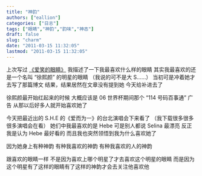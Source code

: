 ```yaml
---
title: "神韵"
authors: ["eallion"]
categories: ["日志"]
tags: ["眼睛","神韵","韵味","神态"]
draft: false
slug: "charm"
date: "2011-03-15 11:32:05"
lastmod: "2011-03-15 11:32:05"
---
```


上次写过 [《爱笑的眼睛》](http://eallion.com/eyes)
我描述了一下我最喜欢什么样的眼睛
其实我最喜欢的还是一个名叫 “徐熙颜” 的明星的眼睛
（我说的可不是大 S……）
当初可是冲着她才去写了那篇博文
结果，结果居然在文章没有提到她
今天给补进去了

徐熙颜最开始红起来的时候
大概应该是 06 世界杯期间那个 “114 号码百事通” 广告
从那以后好多人就开始喜欢她了

今天把最近出的 S.H.E 的《爱而为一》的台北演唱会下来看了
（我下载很多很多很多演唱会在看）
她们中我最喜欢的是 Hebe
可是别人都说 Selina 最漂亮
反正我是认为 Hebe 最好看的
而且我也突然领悟到我为什么喜欢她了

因为她身上有种神韵
有种我喜欢的神韵
有种我喜欢的人的神韵

跟喜欢的眼睛一样
不是因为喜欢上哪个明星了才去喜欢这个明星的眼睛
而是因为这个明星有了这样的眼睛有了这样的神韵才会去关注他喜欢他
